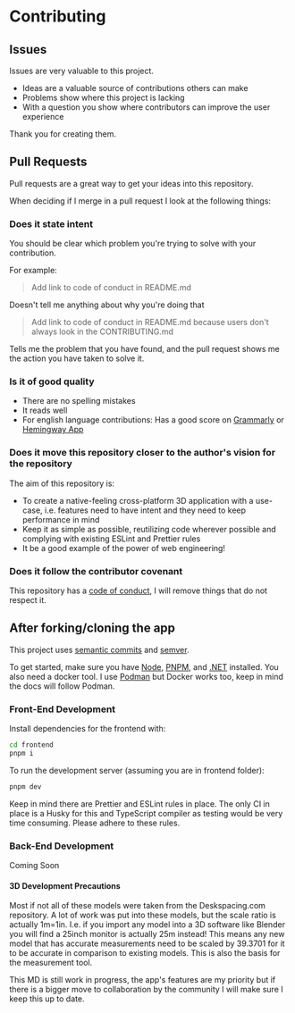 # Contributing

## Issues

Issues are very valuable to this project.

- Ideas are a valuable source of contributions others can make
- Problems show where this project is lacking
- With a question you show where contributors can improve the user experience

Thank you for creating them.

## Pull Requests

Pull requests are a great way to get your ideas into this repository.

When deciding if I merge in a pull request I look at the following
things:

### Does it state intent

You should be clear which problem you're trying to solve with your
contribution.

For example:

> Add link to code of conduct in README.md

Doesn't tell me anything about why you're doing that

> Add link to code of conduct in README.md because users don't always
> look in the CONTRIBUTING.md

Tells me the problem that you have found, and the pull request shows me
the action you have taken to solve it.

### Is it of good quality

- There are no spelling mistakes
- It reads well
- For english language contributions: Has a good score on
    [Grammarly](https://www.grammarly.com) or [Hemingway
    App](https://www.hemingwayapp.com/)

### Does it move this repository closer to the author's vision for the repository

The aim of this repository is:

- To create a native-feeling cross-platform 3D application with a use-case, i.e. features need to have intent and they need to keep performance in mind
- Keep it as simple as possible, reutilizing code wherever possible and complying with existing ESLint and Prettier rules
- It be a good example of the power of web engineering!

### Does it follow the contributor covenant

This repository has a [code of conduct](codeofconduct.md), I will remove things that do not respect it.

## After forking/cloning the app

This project uses [semantic commits](https://conventionalcommits.org) and [semver](https://semver.org).

To get started, make sure you have [Node](https://nodejs.org), [PNPM](https://pnpm.io), and [.NET](https://dotnet.microsoft.com/en-us/download/dotnet/9.0) installed. You also need a docker tool. I use [Podman](https://podman.io/) but Docker works too, keep in mind the docs will follow Podman.

### Front-End Development

Install dependencies for the frontend with:

```zsh
cd frontend
pnpm i
```

To run the development server (assuming you are in frontend folder):

```bash
pnpm dev
```

Keep in mind there are Prettier and ESLint rules in place. The only CI in place is a Husky for this and TypeScript compiler as testing would be very time consuming. Please adhere to these rules.

### Back-End Development

Coming Soon

#### 3D Development Precautions

Most if not all of these models were taken from the Deskspacing.com repository. A lot of work was put into these models, but the scale ratio is actually 1m=1in. I.e. if you import any model into a 3D software like Blender you will find a 25inch monitor is actually 25m instead! This means any new model that has accurate measurements need to be scaled by 39.3701 for it to be accurate in comparison to existing models. This is also the basis for the measurement tool.

This MD is still work in progress, the app's features are my priority but if there is a bigger move to collaboration by the community I will make sure I keep this up to date.
